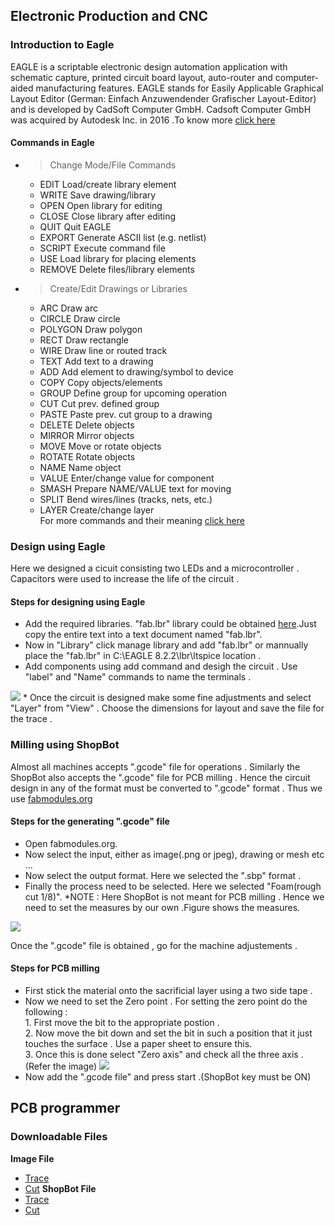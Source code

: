 ## Electronic Production and CNC 

### Introduction to Eagle

EAGLE is a scriptable electronic design automation application with schematic capture, printed circuit board layout, auto-router and computer-aided manufacturing features. EAGLE stands for Easily Applicable Graphical Layout Editor (German: Einfach Anzuwendender Grafischer Layout-Editor) and is developed by CadSoft Computer GmbH. Cadsoft Computer GmbH was acquired by Autodesk Inc. in 2016 .To know more [click here](https://en.wikipedia.org/wiki/EAGLE_(program))

#### Commands in Eagle

* > Change Mode/File Commands

    * EDIT	Load/create library element
    * WRITE	Save drawing/library
    * OPEN	Open library for editing
    * CLOSE	Close library after editing
    * QUIT	Quit EAGLE
    * EXPORT	Generate ASCII list (e.g. netlist)
    * SCRIPT	Execute command file
    * USE	Load library for placing elements
    * REMOVE	Delete files/library elements

* > Create/Edit Drawings or Libraries

    * ARC	Draw arc
    * CIRCLE	Draw circle
    * POLYGON	Draw polygon
    * RECT	Draw rectangle
    * WIRE	Draw line or routed track
    * TEXT	Add text to a drawing
    * ADD	Add element to drawing/symbol to device
    * COPY	Copy objects/elements
    * GROUP	Define group for upcoming operation
    * CUT	Cut prev. defined group
    * PASTE	Paste prev. cut group to a drawing
    * DELETE	Delete objects
    * MIRROR	Mirror objects
    * MOVE	Move or rotate objects
    * ROTATE	Rotate objects
    * NAME	Name object
    * VALUE	Enter/change value for component
    * SMASH	Prepare NAME/VALUE text for moving
    * SPLIT	Bend wires/lines (tracks, nets, etc.)
    * LAYER	Create/change layer<br/>
For more commands and their meaning [click here](http://web.mit.edu/xavid/arch/i386_rhel4/help/24.htm)

### Design using Eagle

   Here we designed a cicuit consisting two LEDs and a microcontroller . Capacitors were used to increase the life of the circuit .
    
#### Steps for designing using Eagle

* Add the required libraries. "fab.lbr" library could be obtained [here](https://github.com/Academany/FabAcademany-Resources/blob/master/files/fab.lbr).Just copy the entire text into a text document named "fab.lbr".
* Now in "Library" click manage library and add "fab.lbr" or mannually place the "fab.lbr"
 in C:\EAGLE 8.2.2\lbr\ltspice location .
* Add components using add command and desigh the circuit . Use "label" and "Name" commands to name the terminals .
<img src="http://jitheeshk.github.io/electronics.github.io/Screenshot (46).png">
* Once the circuit is designed make some fine adjustments and select "Layer"
 from "View" . Choose the dimensions for layout and save the file for the trace .
 
### Milling using ShopBot

   Almost all machines accepts ".gcode" file for operations . Similarly the ShopBot also accepts the ".gcode" file for PCB milling . Hence the circuit design in any of the format must be converted to ".gcode" format . Thus we use [fabmodules.org](http://fabmodules.org/)

#### Steps for the generating ".gcode" file 

* Open fabmodules.org.
* Now select the input, either as image(.png or jpeg), drawing or mesh etc ...
* Now select the output format. Here we selected the ".sbp" format .
* Finally the process need to be selected. Here we selected "Foam(rough cut 1/8)".
*NOTE : Here ShopBot is not meant for PCB milling . Hence we need to set the measures by our own .Figure shows the measures.
<img src="http://jitheeshk.github.io/electronics.github.io/Screenshot (45).png">

Once the ".gcode" file is obtained , go for the machine adjustements .

#### Steps for PCB milling

* First stick the material onto the sacrificial layer using a two side tape .
* Now we need to set the Zero point . For setting the zero point do the following :<br/>
         1. First move the bit to the appropriate postion .<br/>
         2. Now move the bit down and set the bit in such a position that it just touches the surface . Use a paper sheet to ensure this.<br/> 
         3. Once this is done select "Zero axis" and check all the three axis .(Refer the image)
         <img src="http://jitheeshk.github.io/electronics.github.io/control.png"><br/>
* Now add the ".gcode file" and press start .(ShopBot key must be ON)

## PCB programmer

### Downloadable Files

<b>Image File</b>
* [Trace](https://jitheeshk.github.io/electronics.github.io/fts_mini_trace.png)
* [Cut](https://jitheeshk.github.io/electronics.github.io/fts_mini_cut.png)
<b>ShopBot File</b>
* [Trace](https://jitheeshk.github.io/electronics.github.io/fts_mini_trace.sbp)
* [Cut](https://jitheeshk.github.io/electronics.github.io/fts_mini_cut.sbp)

